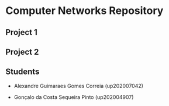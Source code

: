 # Computer Networks Repository

## Project 1

## Project 2

## Students

 * Alexandre Guimaraes Gomes Correia (up202007042)

 * Gonçalo da Costa Sequeira Pinto (up202004907)
